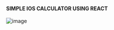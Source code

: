 <b>SIMPLE IOS CALCULATOR USING REACT</b>
<br>
<br>
![image](https://user-images.githubusercontent.com/36601848/180648051-43526b0b-3e63-45d9-b43c-ce7f0ab8f717.png)






